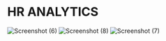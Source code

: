 # HR ANALYTICS
![Screenshot (6)](https://github.com/user-attachments/assets/41fc9950-e3f4-4075-963d-beeac9ebd5a9)
![Screenshot (8)](https://github.com/user-attachments/assets/69b1a805-c8bc-4006-92a9-70f5db8d9ecb)
![Screenshot (7)](https://github.com/user-attachments/assets/110bfa31-cebd-4a5f-a488-83513d7b86bc)
